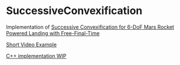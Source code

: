 # SuccessiveConvexification
Implementation of [Successive Convexification for 6-DoF Mars Rocket Powered Landing with Free-Final-Time](https://arxiv.org/abs/1802.03827)

[Short Video Example](https://gfycat.com/ViciousPowerfulHoiho)

[C++ implementation WIP](https://github.com/EmbersArc/SuccessiveConvexificationCpp)
